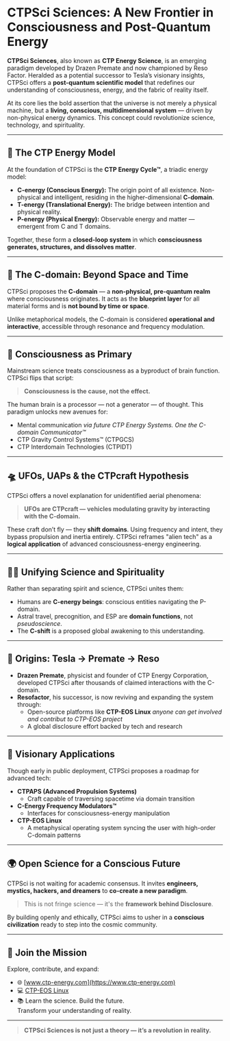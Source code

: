 # CTPSci Sciences: A New Frontier in Consciousness and Post-Quantum Energy

**CTPSci Sciences**, also known as **CTP Energy Science**, is an emerging paradigm developed by Drazen Premate and now championed by Reso Factor. Heralded as a potential successor to Tesla’s visionary insights, CTPSci offers a **post-quantum scientific model** that redefines our understanding of consciousness, energy, and the fabric of reality itself.

At its core lies the bold assertion that the universe is not merely a physical machine, but a **living, conscious, multidimensional system** — driven by non-physical energy dynamics. This concept could revolutionize science, technology, and spirituality.

---

## 🔷 The CTP Energy Model

At the foundation of CTPSci is the **CTP Energy Cycle™**, a triadic energy model:

- **C-energy (Conscious Energy):** The origin point of all existence. Non-physical and intelligent, residing in the higher-dimensional **C-domain**.
- **T-energy (Translational Energy):** The bridge between intention and physical reality.
- **P-energy (Physical Energy):** Observable energy and matter — emergent from C and T domains.

Together, these form a **closed-loop system** in which **consciousness generates, structures, and dissolves matter**.

---

## 🌌 The C-domain: Beyond Space and Time

CTPSci proposes the **C-domain** — a **non-physical, pre-quantum realm** where consciousness originates. It acts as the **blueprint layer** for all material forms and is **not bound by time or space**.

Unlike metaphorical models, the C-domain is considered **operational and interactive**, accessible through resonance and frequency modulation.

---

## 🧠 Consciousness as Primary

Mainstream science treats consciousness as a byproduct of brain function. CTPSci flips that script:

> **Consciousness is the cause, not the effect.**

The human brain is a processor — not a generator — of thought. This paradigm unlocks new avenues for:

- Mental communication *via future CTP Energy Systems. One the C-domain Communicator™*
- CTP Gravity Control Systems™ (CTPGCS)
- CTP Interdomain Technologies (CTPIDT)

---

## 🛸 UFOs, UAPs & the CTPcraft Hypothesis

CTPSci offers a novel explanation for unidentified aerial phenomena:

> **UFOs are CTPcraft — vehicles modulating gravity by interacting with the C-domain.**

These craft don’t fly — they **shift domains**. Using frequency and intent, they bypass propulsion and inertia entirely. CTPSci reframes "alien tech" as a **logical application** of advanced consciousness-energy engineering.

---

## 🧘‍♀️ Unifying Science and Spirituality

Rather than separating spirit and science, CTPSci unites them:

- Humans are **C-energy beings**: conscious entities navigating the P-domain.
- Astral travel, precognition, and ESP are **domain functions**, not *pseudoscience*.
- The **C-shift** is a proposed global awakening to this understanding.

---

## 📜 Origins: Tesla → Premate → Reso

- **Drazen Premate**, physicist and founder of CTP Energy Corporation, developed CTPSci after thousands of claimed interactions with the C-domain.
- **Resofactor**, his successor, is now reviving and expanding the system through:
  - Open-source platforms like **CTP-EOS Linux** *anyone can get involved and contribut to CTP-EOS project*
  - A global disclosure effort backed by tech and research

---

## 🚀 Visionary Applications

Though early in public deployment, CTPSci proposes a roadmap for advanced tech:

- **CTPAPS (Advanced Propulsion Systems)**  
  - Craft capable of traversing spacetime via domain transition
- **C-Energy Frequency Modulators™**  
  - Interfaces for consciousness-energy manipulation
- **CTP-EOS Linux**  
  - A metaphysical operating system syncing the user with high-order C-domain patterns

---

## 🌍 Open Science for a Conscious Future

CTPSci is not waiting for academic consensus. It invites **engineers, mystics, hackers, and dreamers** to **co-create a new paradigm**.

> This is not fringe science — it's the **framework behind Disclosure**.

By building openly and ethically, CTPSci aims to usher in a **conscious civilization** ready to step into the cosmic community.

---

## 📣 Join the Mission

Explore, contribute, and expand:

- 🌐 [www.ctp-energy.com](https://www.ctp-energy.com)
- 💻 [CTP-EOS Linux](https://github.com/ctp-eos)
- 📚 Learn the science. Build the future.  
  Transform your understanding of reality.

---

> **CTPSci Sciences is not just a theory — it’s a revolution in reality.**

```

